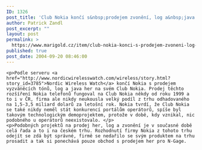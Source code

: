 ```yaml
---
ID: 1326
post_title: 'Club Nokia končí s&nbsp;prodejem zvonění, log a&nbsp;java her'
author: Patrick Zandl
post_excerpt: ""
layout: post
permalink: >
  https://www.marigold.cz/item/club-nokia-konci-s-prodejem-zvoneni-log-a-java-her
published: true
post_date: 2004-09-20 08:46:00
---
```

	<p>Podle serveru <a href="http://www.nordicwirelesswatch.com/wireless/story.html?story_id=3785">Nordic Wireless Watch</a> končí Nokia s prodejem vyzváněcích tónů, log a java her na svém Club Nokia. Prodej těchto rozšíření Nokia telefonů fungoval na Club Nokia někdy od roku 1999 a to i v ČR, firma ale nikdy neukousla velký podíl z trhu odhadovaného na 1,5-3,5 miliard dolarů za letošní rok. Nokia tvrdí, že Club Nokia se také nikdy neměl stát konkurencí portálům operátorů, spíše byl takovým technologickým demoprojektem, protože v době, kdy vznikal, nic podobného u operátorů neexistovalo. </p>
	<p>Podobných projektů na prodej her, log a zvonění je v současné době celá řada a to i na českém trhu. Rozhodnutí firmy Nokia z tohoto trhu odejít se zdá být správné, firmě se nedařilo se svým produktem na trhu prosadit a tak si ponechává pouze obchod s prodejem her pro N-Gage.
</p>